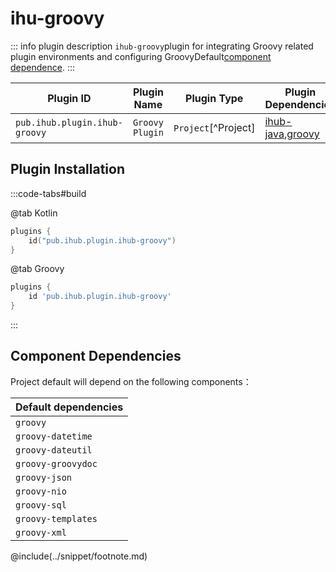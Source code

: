 # ihu-groovy

::: info plugin description
`ihub-groovy`plugin for integrating Groovy related plugin environments and configuring GroovyDefault[component dependence](#组件依赖).
:::

| Plugin ID                     | Plugin Name     | Plugin Type         | Plugin Dependencies                                                                          |
| ----------------------------- | --------------- | ------------------- | -------------------------------------------------------------------------------------------- |
| `pub.ihub.plugin.ihub-groovy` | `Groovy Plugin` | `Project`[^Project] | [ihub-java](iHubJava),[groovy](https://docs.gradle.org/current/userguide/groovy_plugin.html) |

## Plugin Installation

:::code-tabs#build

@tab Kotlin

```kotlin
plugins {
    id("pub.ihub.plugin.ihub-groovy")
}
```

@tab Groovy

```groovy
plugins {
    id 'pub.ihub.plugin.ihub-groovy'
}
```

:::

## Component Dependencies

Project default will depend on the following components：

| Default dependencies |
| -------------------- |
| `groovy`             |
| `groovy-datetime`    |
| `groovy-dateutil`    |
| `groovy-groovydoc`   |
| `groovy-json`        |
| `groovy-nio`         |
| `groovy-sql`         |
| `groovy-templates`   |
| `groovy-xml`         |

@include(../snippet/footnote.md)